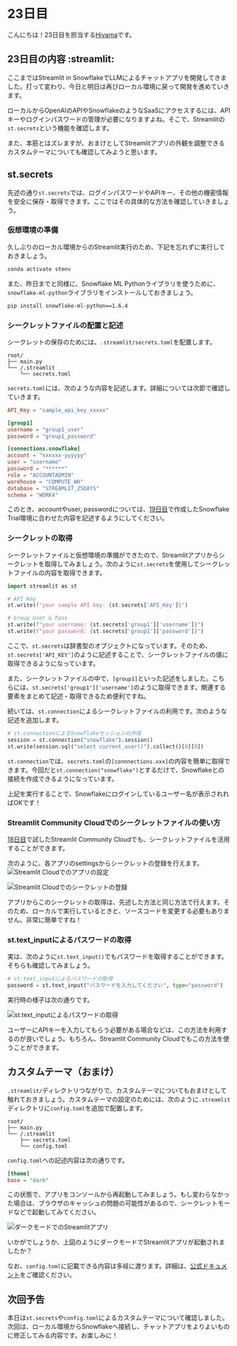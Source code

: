# 23日目
こんにちは！23日目を担当する[Hiyama](https://x.com/toru_data)です。

## 23日目の内容 :streamlit:
ここまではStreamlit in SnowflakeでLLMによるチャットアプリを開発してきました。打って変わり、今日と明日は再びローカル環境に戻って開発を進めていきます。

ローカルからOpenAIのAPIやSnowflakeのようなSaaSにアクセスするには、APIキーやログインパスワードの管理が必要になりますよね。そこで、Streamlitの`st.secrets`という機能を確認します。

また、本筋とはズレますが、おまけとしてStreamlitアプリの外観を調整できるカスタムテーマについても確認してみようと思います。

## st.secrets
先述の通り`st.secrets`では、ログインパスワードやAPIキー、その他の機密情報を安全に保存・取得できます。ここではその具体的な方法を確認していきましょう。

### 仮想環境の準備
久しぶりのローカル環境からのStreamlit実行のため、下記を忘れずに実行しておきましょう。
```sh
conda activate stenv
```

また、昨日までと同様に、Snowflake ML Pythonライブラリを使うために、`snowflake-ml-python`ライブラリをインストールしておきましょう。
```sh
pip install snowflake-ml-python==1.6.4
```

### シークレットファイルの配置と記述

シークレットの保存のためには、`.streamlit/secrets.toml`を配置します。
```
root/
├── main.py
└── /.streamlit
    └── secrets.toml
```

`secrets.toml`には、次のような内容を記述します。詳細については次節で確認していきます。
```toml
API_Key = "sample_api_key_xxxxx"

[group1]
username = "group1_user"
password = "group1_password"

[connections.snowflake]
account = "xxxxxx-yyyyyy"
user = "username"
password = "******"
role = "ACCOUNTADMIN"
warehouse = "COMPUTE_WH"
database = "STREAMLIT_25DAYS"
schema = "WORK4"
```

このとき、accountやuser, passwordについては、[19日目](https://st-advent-calendar-2024.streamlit.app/?day=19)で作成したSnowflake Trial環境に合わせた内容を記述するようにしてください。


### シークレットの取得
シークレットファイルと仮想環境の準備ができたので、Streamlitアプリからシークレットを取得してみましょう。次のように`st.secrets`を使用してシークレットファイルの内容を取得できます。
```python
import streamlit as st

# API Key
st.write(f"your sample API key: {st.secrets['API_Key']}")

# Group User & Pass
st.write(f"your username: {st.secrets['group1']['username']}")
st.write(f"your password: {st.secrets['group1']['password']}")
```

ここで、`st.secrets`は辞書型のオブジェクトになっています。そのため、`st.secrets['API_KEY']`のように記述することで、シークレットファイルの値に取得できるようになっています。

また、シークレットファイルの中で、`[group1]`といった記述をしました。こちらには、`st.secrets['group1']['username']`のように取得できます。関連する要素をまとめて記述・取得できるため便利ですね。


続いては、`st.connection`によるシークレットファイルの利用です。次のような記述を追加します。
```python
# st.connectionによるSnowflakeセッションの作成
session = st.connection("snowflake").session()
st.write(session.sql("select current_user()").collect()[0][0])
```

`st.connection`では、`secrets.toml`の`[connnections.xxx]`の内容を簡単に取得できます。今回だと`st.connection("snowflake")`とするだけで、Snowflakeとの接続を作成できるようになっています。

上記を実行することで、Snowflakeにログインしているユーザー名が表示されればOKです！

### Streamlit Community Cloudでのシークレットファイルの使い方
[18日目](https://st-advent-calendar-2024.streamlit.app/?day=18)で試したStreamlit Community Cloudでも、シークレットファイルを活用することができます。

次のように、各アプリのsettingsからシークレットの登録を行えます。
![Streamlit Cloudでのアプリの設定](app/static/day23_1.png "Streamlit Cloudでのアプリの設定")

![Streamlit Cloudでのシークレットの登録](app/static/day23_2.png "Streamlit Cloudでのシークレットの登録")

アプリからこのシークレットの取得は、先述した方法と同じ方法で行えます。そのため、ローカルで実行しているときと、ソースコードを変更する必要もありません。非常に簡単ですね！

### st.text_inputによるパスワードの取得
実は、次のように`st.text_input()`でもパスワードを取得することができます。そちらも確認してみましょう。
```python
# st.text_inputによるパスワードの取得
password = st.text_input("パスワードを入力してください", type="password")
```

実行時の様子は次の通りです。

![st.text_inputによるパスワードの取得](app/static/day23_3.png "st.text_inputによるパスワードの取得")

ユーザーにAPIキーを入力してもらう必要がある場合などは、この方法を利用するのが良いでしょう。もちろん、Streamlit Community Cloudでもこの方法を使うことができます。


## カスタムテーマ（おまけ）
`.streamlit/`ディレクトリつながりで、カスタムテーマについてもおまけとして触れておきましょう。カスタムテーマの設定のためには、次のように`.streamlit`ディレクトリに`config.toml`を追加で配置します。
```
root/
├── main.py
└── /.streamlit
    ├── secrets.toml
    └── config.toml
```

`config.toml`への記述内容は次の通りです。
```toml
[theme]
base = "dark"
```

この状態で、アプリをコンソールから再起動してみましょう。もし変わらなかった場合は、ブラウザのキャッシュの問題の可能性があるので、シークレットモードなどで起動してみてください。

![ダークモードでのStreamlitアプリ](app/static/day23_4.png "ダークモードでのStreamlitアプリ")

いかがでしょうか、上図のようにダークモードでStreamlitアプリが起動されましたか？

なお、`config.toml`に記載できる内容は多岐に渡ります。詳細は、[公式ドキュメント](https://docs.streamlit.io/develop/api-reference/configuration/config.toml)をご確認ください。


## 次回予告
本日は`st.secrets`や`config.toml`によるカスタムテーマについて確認しました。次回は、ローカル環境からSnowflakeへ接続し、チャットアプリをよりよいものに修正してみる内容です。お楽しみに！